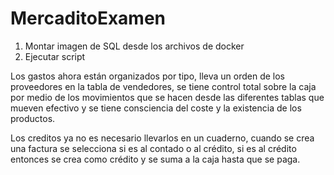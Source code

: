 # MercaditoExamen
1. Montar imagen de SQL desde los archivos de docker
2. Ejecutar script

Los gastos ahora están organizados por tipo, lleva un orden de los proveedores en la tabla de vendedores, se tiene control total sobre la caja por medio de los movimientos que se hacen desde las diferentes tablas que mueven efectivo y se tiene consciencia del coste y la existencia de los productos.

Los creditos ya no es necesario llevarlos en un cuaderno, cuando se crea una factura se selecciona si es al contado o al crédito, si es al crédito entonces se crea como crédito y se suma a la caja hasta que se paga.
